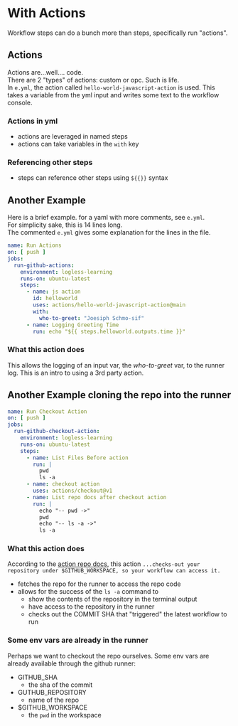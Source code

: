 # With Actions
Workflow steps can do a bunch more than steps, specifically run "actions".

## Actions
Actions are...well.... code.  
There are 2 "types" of actions: custom or opc. Such is life.  
In `e.yml`, the action called `hello-world-javascript-action` is used. This takes a variable from the yml input and writes some text to the workflow console.  

### Actions in yml
- actions are leveraged in named steps
- actions can take variables in the `with` key

### Referencing other steps
- steps can reference other steps using `${{}}` syntax

## Another Example
Here is a brief example. for a yaml with more comments, see `e.yml`.  
For simplicity sake, this is 14 lines long.  
The commented `e.yml` gives some explanation for the lines in the file. 

```yaml
name: Run Actions
on: [ push ]
jobs:
  run-github-actions:  
    environment: logless-learning
    runs-on: ubuntu-latest
    steps:
      - name: js action
        id: helloworld
        uses: actions/hello-world-javascript-action@main
        with:
          who-to-greet: "Joesiph Schmo-sif"
      - name: Logging Greeting Time
        run: echo "${{ steps.helloworld.outputs.time }}"
```
### What this action does
This allows the logging of an input var, the _who-to-greet_ var, to the runner log. This is an intro to using a 3rd party action.  

## Another Example cloning the repo into the runner
```yaml
name: Run Checkout Action
on: [ push ]
jobs:
  run-github-checkout-action:  
    environment: logless-learning
    runs-on: ubuntu-latest
    steps:
      - name: List Files Before action
        run: |
          pwd
          ls -a
      - name: checkout action
        uses: actions/checkout@v1
      - name: List repo docs after checkout action
        run: |
          echo "-- pwd ->"
          pwd
          echo "-- ls -a ->"
          ls -a

```
### What this action does
According to the [action repo docs](https://github.com/actions/checkout), this action `...checks-out your repository under $GITHUB_WORKSPACE, so your workflow can access it.`
- fetches the repo for the runner to access the repo code
- allows for the success of the `ls -a` command to 
  - show the contents of the repository in the terminal output 
  - have access to the repository in the runner
  - checks out the COMMIT SHA that "triggered" the latest workflow to run

### Some env vars are already in the runner
Perhaps we want to checkout the repo ourselves. Some env vars are already available through the github runner:
- GITHUB_SHA
  - the sha of the commit
- GUTHUB_REPOSITORY
  - name of the repo
- $GITHUB_WORKSPACE
  - the `pwd` in the workspace